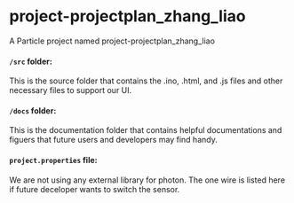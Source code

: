 # project-projectplan_zhang_liao

A Particle project named project-projectplan_zhang_liao

#### ```/src``` folder:  
This is the source folder that contains the .ino, .html, and .js files and other necessary files to support our UI.

#### ```/docs``` folder:  
This is the documentation folder that contains helpful documentations and figuers that future users and developers may find handy. 

#### ```project.properties``` file:
We are not using any external library for photon. The one wire is listed here if future deceloper wants to switch the sensor. 
